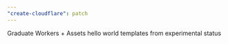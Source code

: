 ```yaml
---
"create-cloudflare": patch
---
```


Graduate Workers + Assets hello world templates from experimental status
